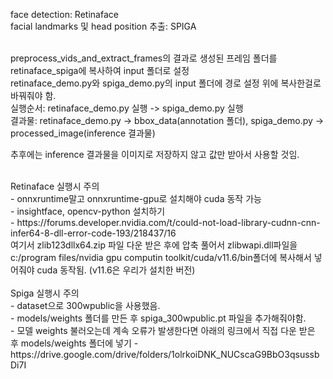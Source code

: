 face detection: Retinaface<br>
facial landmarks 및 head position 추출: SPIGA<br>

<br>
preprocess_vids_and_extract_frames의 결과로 생성된 프레임 폴더를 retinaface_spiga에 복사하여 input 폴더로 설정<br>
retinaface_demo.py와 spiga_demo.py의 input 폴더에 경로 설정 위에 복사한걸로 바꿔줘야 함.<br>
실행순서: retinaface_demo.py 실행 -> spiga_demo.py 실행<br>
결과물: retinaface_demo.py -> bbox_data(annotation 폴더), spiga_demo.py -> processed_image(inference 결과물)<br>

추후에는 inference 결과물을 이미지로 저장하지 않고 값만 받아서 사용할 것임.<br>

<br>
Retinaface 실행시 주의<br>
- onnxruntime말고 onnxruntime-gpu로 설치해야 cuda 동작 가능<br>
- insightface, opencv-python 설치하기<br>
- https://forums.developer.nvidia.com/t/could-not-load-library-cudnn-cnn-infer64-8-dll-error-code-193/218437/16<br>
여기서 zlib123dllx64.zip 파일 다운 받은 후에 압축 풀어서 zlibwapi.dll파일을  c:/program files/nvidia gpu computin toolkit/cuda/v11.6/bin폴더에 복사해서 넣어줘야 cuda 동작됨. (v11.6은 우리가 설치한 버전)
<br>
<br>
Spiga 실행시 주의<br>
- dataset으로 300wpublic을 사용했음.<br>
- models/weights 폴더를 만든 후 spiga_300wpublic.pt 파일을 추가해줘야함.<br>
- 모델 weights 불러오는데 계속 오류가 발생한다면 아래의 링크에서 직접 다운 받은 후 models/weights 폴더에 넣기
- https://drive.google.com/drive/folders/1olrkoiDNK_NUCscaG9BbO3qsussbDi7I
